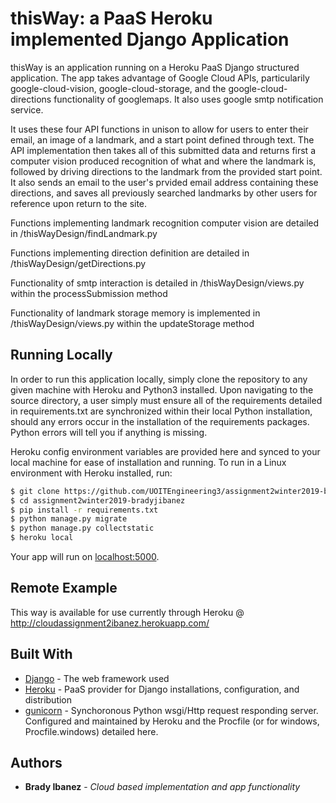 # thisWay: a PaaS Heroku implemented Django Application

thisWay is an application running on a Heroku PaaS Django structured application. The app takes 
advantage of Google Cloud APIs, particularily google-cloud-vision, google-cloud-storage, and the
google-cloud-directions functionality of googlemaps. It also uses google smtp notification service.

It uses these four API functions in unison to allow for users to enter their email, an image of a
landmark, and a start point defined through text. The API implementation then takes all of this submitted
data and returns first a computer vision produced recognition of what and where the landmark is, followed
by driving directions to the landmark from the provided start point. It also sends an email to the user's
prvided email address containing these directions, and saves all previously searched landmarks by other 
users for reference upon return to the site. 

Functions implementing landmark recognition computer vision are detailed in /thisWayDesign/findLandmark.py

Functions implementing direction definition are detailed in /thisWayDesign/getDirections.py

Functionality of smtp interaction is detailed in /thisWayDesign/views.py within the processSubmission method

Functionality of landmark storage memory is implemented in /thisWayDesign/views.py within the updateStorage method

## Running Locally

In order to run this application locally, simply clone the repository to any given machine with Heroku
and Python3 installed. Upon navigating to the source directory, a user simply must ensure all of the 
requirements detailed in requirements.txt are synchronized within their local Python installation, should 
any errors occur in the installation of the requirements packages. Python errors will tell you if 
anything is missing. 

Heroku config environment variables are provided here and synced to your local machine for ease of 
installation and running. To run in a Linux environment with Heroku installed, run:

```sh
$ git clone https://github.com/UOITEngineering3/assignment2winter2019-bradyjibanez
$ cd assignment2winter2019-bradyjibanez
$ pip install -r requirements.txt
$ python manage.py migrate
$ python manage.py collectstatic
$ heroku local
```

Your app will run on [localhost:5000](http://localhost:5000/).

## Remote Example

This way is available for use currently through Heroku @ http://cloudassignment2ibanez.herokuapp.com/

## Built With

* [Django](https://www.djangoproject.com/) - The web framework used
* [Heroku](https://devcenter.heroku.com/articles/getting-started-with-python#prepare-the-app) - PaaS provider for Django installations, configuration, and distribution
* [gunicorn](https://gunicorn.org/) - Synchoronous Python wsgi/Http request responding server. Configured and maintained by Heroku and the Procfile (or for windows, Procfile.windows) detailed here. 

## Authors

* **Brady Ibanez** - *Cloud based implementation and app functionality* 
